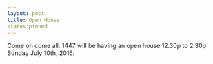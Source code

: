 ```yaml
--- 
layout: post
title: Open House
status:pinned
---
```


Come on come all.  1447 will be having an open house 12.30p to 2.30p Sunday July 10th, 2016.